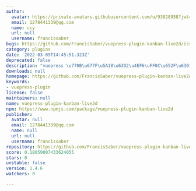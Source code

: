 ```yaml
---
author:
  avatar: https://private-avatars.githubusercontent.com/u/93028958?jwt=eyJhbGciOiJIUzI1NiIsInR5cCI6IkpXVCJ9.eyJpc3MiOiJnaXRodWIuY29tIiwiYXVkIjoicmF3LmdpdGh1YnVzZXJjb250ZW50LmNvbSIsImtleSI6ImtleTEiLCJleHAiOjE3MzQ2NTU4NjAsIm5iZiI6MTczNDY1NDY2MCwicGF0aCI6Ii91LzkzMDI4OTU4In0.4Ro5iM4ltwL8-oHdtR9D-eO5v15otmgrchHhfHhD6-A&v=4
  email: 1278441339@qq.com
  name: ccy
  url: null
  username: francissaber
bugs: https://github.com/FrancisSaber/vuepress-plugin-kanban-live2d/issues
category: plugins
date: '2022-03-09T14:45:51.323Z'
deprecated: false
description: "vuepress \u770B\u677F\u5A18\u63D2\u4EF6\uFF0C\u652F\u6301moc3.0"
downloads: null
homepage: https://github.com/FrancisSaber/vuepress-plugin-kanban-live2d#readme
keywords:
- vuepress-plugin
license: false
maintainers: null
name: vuepress-plugin-kanban-live2d
npm: https://www.npmjs.com/package/vuepress-plugin-kanban-live2d
publisher:
  avatar: null
  email: 1278441339@qq.com
  name: null
  url: null
  username: francissaber
repository: https://github.com/FrancisSaber/vuepress-plugin-kanban-live2d
score: 0.18059007433624055
stars: 0
unstable: false
version: 1.4.6
watchers: 0

---
```


